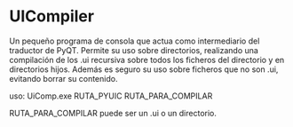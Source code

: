 # UICompiler

Un pequeño programa de consola que actua como intermediario del traductor de PyQT. Permite su uso sobre directorios, realizando una compilación de los .ui recursiva sobre todos los ficheros del directorio y en directorios hijos. Además es seguro su uso sobre ficheros que no son .ui, evitando borrar su contenido.

uso: UiComp.exe RUTA_PYUIC RUTA_PARA_COMPILAR

RUTA_PARA_COMPILAR puede ser un .ui o un directorio.
